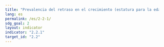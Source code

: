 ```yaml
---
title: "Prevalencia del retraso en el crecimiento (estatura para la edad, desviación típica < -2 de la mediana de los patrones de crecimiento infantil de la Organización Mundial de la Salud (OMS)) entre los niños menores de 5 años"
lang: es
permalink: /es/2-2-1/
sdg_goal: 2
layout: indicator
indicator: "2.2.1"
target_id: "2.2"
---
```


